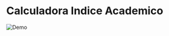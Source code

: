 # Calculadora Indice Academico

![Demo](https://github.com/SoftDevsCommunity/calculadora-indice/blob/master/foto.png)
